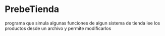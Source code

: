# PrebeTienda

programa que simula algunas funciones de algun sistema de tienda
lee los productos desde un archivo y permite modificarlos

